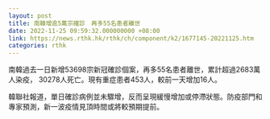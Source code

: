 ```yaml
---
layout: post
title: 南韓增逾5萬宗確診　再多55名患者離世
date: 2022-11-25 09:59:32.000000000 +08:00
link: https://news.rthk.hk/rthk/ch/component/k2/1677145-20221125.htm
categories: rthk
---
```


南韓過去一日新增53698宗新冠確診個案，再多55名患者離世，累計超過2683萬人染疫， 30278人死亡。現有重症患者453人，較前一天增加16人。

韓聯社報道，單日確診病例並未驟增，反而呈現緩慢增加或停滯狀態。防疫部門和專家預測，新一波疫情見頂時間或將較預期提前。
